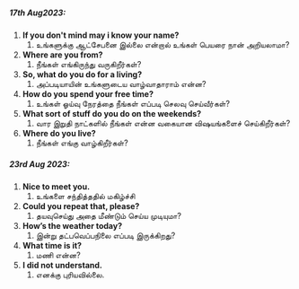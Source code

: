 
##### 17th Aug2023:

1. **If you don't mind may i know your name?**
	1. உங்களுக்கு ஆட்சேபனை இல்லை என்றால் உங்கள் பெயரை நான் அறியலாமா?
2. **Where are you from?**
	1. நீங்கள் எங்கிருந்து வருகிறீர்கள்?
3. **So, what do you do for a living?**
	1. அப்படியாயின் உங்களுடைய வாழ்வாதாராம் என்ன?
4. **How do you spend your free time?**
	1.  உங்கள் ஓய்வு நேரத்தை நீங்கள் எப்படி செலவு செய்வீர்கள்?
5. **What sort of stuff do you do on the weekends?**
	1. வார இறுதி நாட்களில் நீங்கள் என்ன வகையான விஷயங்களைச் செய்கிறீர்கள்?
6. **Where do you live?**
	1. நீங்கள் எங்கு வாழ்கிறீர்கள்?

##### 23rd Aug 2023:
1. **Nice to meet you.**
	1. உங்களை சந்தித்ததில் மகிழ்ச்சி
2. **Could you repeat that, please?**
	1. தயவுசெய்து அதை மீண்டும் செய்ய முடியுமா?
3. **How’s the weather today?**
	1. இன்று தட்பவெப்பநிலை எப்படி இருக்கிறது?
4. **What time is it?**
	1. மணி என்ன?
5. **I did not understand.**
	1. எனக்கு புரியவில்லை.
